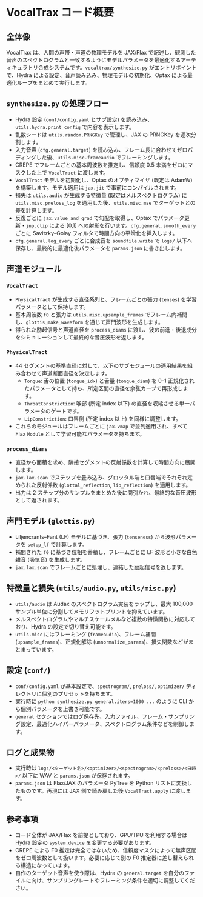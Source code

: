 # VocalTrax コード概要

## 全体像
VocalTrax は、人間の声帯・声道の物理モデルを JAX/Flax で記述し、観測した音声のスペクトログラムと一致するようにモデルパラメータを最適化するアーティキュラトリ合成システムです。`vocaltrax/synthesize.py` がエントリポイントで、Hydra による設定、音声読み込み、物理モデルの初期化、Optax による最適化ループをまとめて実行します。

## `synthesize.py` の処理フロー
- Hydra 設定 (`conf/config.yaml` とサブ設定) を読み込み、`utils.hydra.print_config` で内容を表示します。
- 乱数シードは `utils.random.PRNGKey` で管理し、JAX の PRNGKey を逐次分割します。
- 入力音声 (`cfg.general.target`) を読み込み、フレーム長に合わせてゼロパディングした後、`utils.misc.frameaudio` でフレーミングします。
- CREPE でフレームごとの基本周波数を推定し、信頼度 0.5 未満をゼロにマスクした上で `VocalTract` に渡します。
- `VocalTract` モデルを初期化し、Optax のオプティマイザ (既定は AdamW) を構築します。モデル適用は `jax.jit` で事前にコンパイルされます。
- 損失は `utils.audio` が生成する特徴量 (既定はメルスペクトログラム) に `utils.misc.preloss_log` を適用した後、`utils.misc.mse` でターゲットとの差を計算します。
- 反復ごとに `jax.value_and_grad` で勾配を取得し、Optax でパラメータ更新・`jnp.clip` による [0,1] への射影を行います。`cfg.general.smooth_every` ごとに Savitzky–Golay フィルタで時間方向の平滑化を挿入します。
- `cfg.general.log_every` ごとに合成音を `soundfile.write` で `logs/` 以下へ保存し、最終的に最適化後パラメータを `params.json` に書き出します。

## 声道モジュール
### `VocalTract`
- `PhysicalTract` が生成する直径系列と、フレームごとの張力 (`tenses`) を学習パラメータとして保持します。
- 基本周波数 `f0` と張力は `utils.misc.upsample_frames` でフレーム内補間し、`glottis_make_waveform` を通じて声門波形を生成します。
- 得られた励起信号と声道直径を `process_diams` に渡し、波の前進・後退成分をシミュレーションして最終的な音圧波形を返します。

### `PhysicalTract`
- 44 セグメントの基準直径に対して、以下のサブモジュールの適用結果を組み合わせて声道断面直径を決定します。
  - `Tongue`: 舌の位置 (`tongue_idx`) と舌量 (`tongue_diam`) を 0–1 正規化されたパラメータとして持ち、所定区間の直径を余弦カーブで再形成します。
  - `ThroatConstriction`: 喉部 (所定 index 以下) の直径を収縮させる単一パラメータのゲートです。
  - `LipConstriction`: 口唇側 (所定 index 以上) を同様に調整します。
- これらのモジュールはフレームごとに `jax.vmap` で並列適用され、すべて Flax `Module` として学習可能なパラメータを持ちます。

### `process_diams`
- 直径から面積を求め、隣接セグメントの反射係数を計算して時間方向に展開します。
- `jax.lax.scan` でステップを畳み込み、グロッタル端と口唇端でそれぞれ定められた反射係数 (`glottal_reflection`, `lip_reflection`) を適用します。
- 出力は 2 ステップ分のサンプルをまとめた後に間引かれ、最終的な音圧波形として返されます。

## 声門モデル (`glottis.py`)
- Liljencrants–Fant (LF) モデルに基づき、張力 (`tenseness`) から波形パラメータを `setup_lf` で計算します。
- 補間された `f0` に基づき位相を蓄積し、フレームごとに LF 波形と小さな白色雑音 (吸気音) を生成します。
- `jax.lax.scan` でフレームごとに処理し、連結した励起信号を返します。

## 特徴量と損失 (`utils/audio.py`, `utils/misc.py`)
- `utils/audio` は Audax のスペクトログラム実装をラップし、最大 100,000 サンプル単位に分割してメモリフットプリントを抑えています。
- メルスペクトログラムやマルチスケールメルなど複数の特徴関数に対応しており、Hydra の設定で切り替え可能です。
- `utils.misc` にはフレーミング (`frameaudio`)、フレーム補間 (`upsample_frames`)、正規化解除 (`unnormalize_params`)、損失関数などがまとまっています。

## 設定 (`conf/`)
- `conf/config.yaml` が基本設定で、`spectrogram/`, `preloss/`, `optimizer/` ディレクトリに個別のプリセットを持ちます。
- 実行時に `python synthesize.py general.iters=1000 ...` のように CLI から個別パラメータを上書き可能です。
- `general` セクションではログ保存先、入力ファイル、フレーム・サンプリング設定、最適化ハイパーパラメータ、スペクトログラム条件などを制御します。

## ログと成果物
- 実行時は `logs/<ターゲット名>/<optimizer>/<spectrogram>/<preloss>/<日時>/` 以下に WAV と `params.json` が保存されます。
- `params.json` は Flax/JAX のパラメータ PyTree を Python リストに変換したものです。再現には JAX 側で読み戻した後 `VocalTract.apply` に渡します。

## 参考事項
- コード全体が JAX/Flax を前提としており、GPU/TPU を利用する場合は Hydra 設定の `system.device` を変更する必要があります。
- CREPE による F0 推定は完全ではないため、信頼度マスクによって無声区間をゼロ周波数として扱います。必要に応じて別の F0 推定器に差し替えられる構造になっています。
- 自作のターゲット音声を使う際は、Hydra の `general.target` を自分のファイルに向け、サンプリングレートやフレーミング条件を適切に調整してください。
